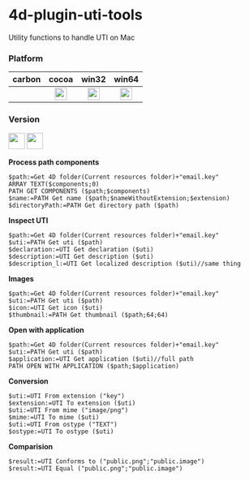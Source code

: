 # 4d-plugin-uti-tools
Utility functions to handle UTI on Mac

### Platform

| carbon | cocoa | win32 | win64 |
|:------:|:-----:|:---------:|:---------:|
||<img src="https://cloud.githubusercontent.com/assets/1725068/22371562/1b091f0a-e4db-11e6-8458-8653954a7cce.png" width="24" height="24" />|<img src="https://cloud.githubusercontent.com/assets/1725068/22371562/1b091f0a-e4db-11e6-8458-8653954a7cce.png" width="24" height="24" />|<img src="https://cloud.githubusercontent.com/assets/1725068/22371562/1b091f0a-e4db-11e6-8458-8653954a7cce.png" width="24" height="24" />|

### Version

<img width="32" height="32" src="https://user-images.githubusercontent.com/1725068/73986501-15964580-4981-11ea-9ac1-73c5cee50aae.png"> <img src="https://user-images.githubusercontent.com/1725068/73987971-db2ea780-4984-11ea-8ada-e25fb9c3cf4e.png" width="32" height="32" />

**Process path components**
 
```4d
$path:=Get 4D folder(Current resources folder)+"email.key"
ARRAY TEXT($components;0)
PATH GET COMPONENTS ($path;$components)
$name:=PATH Get name ($path;$nameWithoutExtension;$extension)
$directoryPath:=PATH Get directory path ($path)
```

**Inspect UTI**

```4d
$path:=Get 4D folder(Current resources folder)+"email.key"
$uti:=PATH Get uti ($path)
$declaration:=UTI Get declaration ($uti)
$description:=UTI Get description ($uti)
$description_l:=UTI Get localized description ($uti)//same thing
```

**Images**

```4d
$path:=Get 4D folder(Current resources folder)+"email.key"
$uti:=PATH Get uti ($path)
$icon:=UTI Get icon ($uti)
$thumbnail:=PATH Get thumbnail ($path;64;64)
```

**Open with application**

```4d
$path:=Get 4D folder(Current resources folder)+"email.key"
$uti:=PATH Get uti ($path)
$application:=UTI Get application ($uti)//full path
PATH OPEN WITH APPLICATION ($path;$application)
```

**Conversion**

```4d
$uti:=UTI From extension ("key")
$extension:=UTI To extension ($uti)
$uti:=UTI From mime ("image/png")
$mime:=UTI To mime ($uti)
$uti:=UTI From ostype ("TEXT")
$ostype:=UTI To ostype ($uti)
```

**Comparision**

```4d
$result:=UTI Conforms to ("public.png";"public.image")
$result:=UTI Equal ("public.png";"public.image")
```
